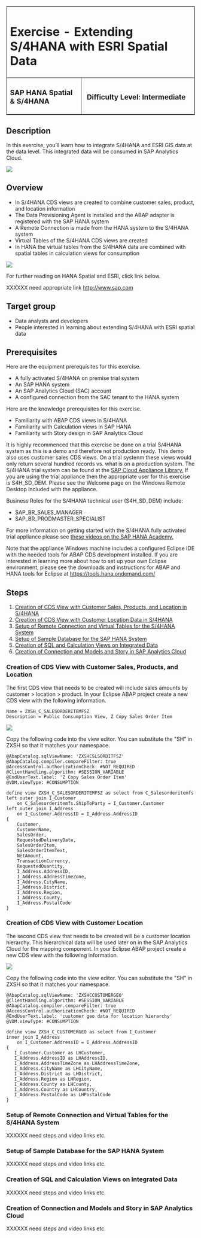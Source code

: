 <table width=100% border=>
<tr><td colspan=2><h1>Exercise - Extending S/4HANA with ESRI Spatial Data</h1></td></tr>
<tr><td width=40%><h3>SAP HANA Spatial & S/4HANA</h3></td><td width=60%><h3>&nbsp;Difficulty Level: Intermediate</h3></td></tr>
</table>

## Description
In this exercise, you’ll learn how to integrate S/4HANA and ESRI GIS data at the data level. This integrated data will be consumed in SAP Analytics Cloud.

<img src="images/s4HpEsriDemoSAC01.jpg">


## Overview

* In S/4HANA CDS views are created to combine customer sales, product, and location information
* The Data Provisioning Agent is installed and the ABAP adapter is registered with the SAP HANA system
* A Remote Connection is made from the HANA system to the S/4HANA system
* Virtual Tables of the S/4HANA CDS views are created
* In HANA the virtual tables from the S/4HANA data are combined with spatial tables in calculation views for consumption

<img src="images/s4HpEsriDemoArch02.jpg">  


For further reading on HANA Spatial and ESRI, click link below.

XXXXXX need appropriate link <http://www.sap.com>


## Target group

* Data analysts and developers
* People interested in learning about extending S/4HANA with ESRI spatial data  


## Prerequisites
  
Here are the equipment prerequisites for this exercise.

* A fully activated S/4HANA on premise trial system
* An SAP HANA system 
* An SAP Analytics Cloud (SAC) account
* A configured connection from the SAC tenant to the HANA system

Here are the knowledge prerequisites for this exercise.

* Familiarity with ABAP CDS views in S/4HANA
* Familiarity with Calculation views in SAP HANA
* Familiarity with Story design in SAP Analytics Cloud

It is highly recommenced that this exercise be done on a trial S/4HANA system as this is a demo and therefore not production ready. This demo also uses customer sales CDS views. On a trial systenm these views would only return several hundred records vs. what is on a production system. The S/4HANA trial system can be found at the [SAP Cloud Appliance Library.](https://cal.sap.com/console/tenant_5XPSH094G71U#/solutions/4dd49282-86ec-4e78-8b40-ef0c237012fa) If you are using the trial appliance then the appropriate user for this exercise is S4H_SD_DEM. Please see the Welcome page on the Windows Remote Desktop included with the appliance. 

Business Roles for the S/4HANA technical user (S4H_SD_DEM) include:
* SAP_BR_SALES_MANAGER
* SAP_BR_PRODMASTER_SPECIALIST

For more information on getting started with the S/4HANA fully activated trial appliance please see [these videos on the SAP HANA Academy.](https://www.youtube.com/playlist?list=PLkzo92owKnVwCbYmnsFkPQ8hCyzGmXO8_)

Note that the appliance Windows machine includes a configured Eclipse IDE with the needed tools for ABAP CDS development installed. If you are interested in learning more about how to set up your own Eclipse environment, please see the downloads and instructions for ABAP and HANA tools for Eclipse at https://tools.hana.ondemand.com/

## Steps

1. [Creation of CDS View with Customer Sales, Products, and Location in S/4HANA](#cdsview1)
1. [Creation of CDS View with Customer Location Data in S/4HANA](#cdsview2)
1. [Setup of Remote Connection and Virtual Tables for the S/4HANA System](#remotecon)
1. [Setup of Sample Database for the SAP HANA System](#remotecon)
1. [Creation of SQL and Calculation Views on Integrated Data](#remotecon)
1. [Creation of Connection and Models and Story in SAP Analytics Cloud](#remotecon)

### <a name="cdsview1"></a> Creation of CDS View with Customer Sales, Products, and Location

The first CDS view that needs to be created will include sales amounts by customer > location > product. In your Eclipse ABAP project create a new CDS view with the following information.

```
Name = ZXSH_C_SALESORDERITEMFSZ
Description = Public Consumption View, Z Copy Sales Order Item
```

<img src="images/s4HpEsriDemoPics01.jpg">

Copy the following code into the view editor. You can substitute the "SH" in ZXSH so that it matches your namespace.
	
```
@AbapCatalog.sqlViewName: 'ZXSHCSLSORDITFSZ'
@AbapCatalog.compiler.compareFilter: true
@AccessControl.authorizationCheck: #NOT_REQUIRED
@ClientHandling.algorithm: #SESSION_VARIABLE
@EndUserText.label: 'Z Copy Sales Order Item'
@VDM.viewType: #CONSUMPTION

define view ZXSH_C_SALESORDERITEMFSZ as select from C_Salesorderitemfs
left outer join I_Customer
    on C_Salesorderitemfs.ShipToParty = I_Customer.Customer
left outer join I_Address
    on I_Customer.AddressID = I_Address.AddressID
{
    Customer,
    CustomerName,
    SalesOrder,
    RequestedDeliveryDate,
    SalesOrderItem,
    SalesOrderItemText,
    NetAmount,
    TransactionCurrency,
    RequestedQuantity,
    I_Address.AddressID,
    I_Address.AddressTimeZone,
    I_Address.CityName,
    I_Address.District,
    I_Address.Region,
    I_Address.County,
    I_Address.PostalCode
}
```

### <a name="cdsview2"></a> Creation of CDS View with Customer Location

The second CDS view that needs to be created will be a customer location hierarchy. This hierarchical data will be used later on in the SAP Analytics Cloud for the mapping component. In your Eclipse ABAP project create a new CDS view with the following information.

<img src="images/s4HpEsriDemoPics02.jpg">

Copy the following code into the view editor. You can substitute the "SH" in ZXSH so that it matches your namespace.

```
@AbapCatalog.sqlViewName: 'ZXSHCCUSTOMERGEO'
@ClientHandling.algorithm: #SESSION_VARIABLE
@AbapCatalog.compiler.compareFilter: true
@AccessControl.authorizationCheck: #NOT_REQUIRED
@EndUserText.label: 'customer geo data for location hierarchy'
@VDM.viewType: #CONSUMPTION

define view ZXSH_C_CUSTOMERGEO as select from I_Customer 
inner join I_Address
    on I_Customer.AddressID = I_Address.AddressID
{
   I_Customer.Customer as LHCustomer,
   I_Address.AddressID as LHAddressID, 
   I_Address.AddressTimeZone as LHAddressTimeZone, 
   I_Address.CityName as LHCityName,
   I_Address.District as LHDistrict,
   I_Address.Region as LHRegion,
   I_Address.County as LHCounty,
   I_Address.Country as LHCountry,
   I_Address.PostalCode as LHPostalCode
}
```

### <a name="remotecon"></a> Setup of Remote Connection and Virtual Tables for the S/4HANA System

XXXXXX need steps and video links etc.


### <a name="remotecon"></a> Setup of Sample Database for the SAP HANA System

XXXXXX need steps and video links etc.	


### <a name="remotecon"></a> Creation of SQL and Calculation Views on Integrated Data

XXXXXX need steps and video links etc.		


### <a name="remotecon"></a> Creation of Connection and Models and Story in SAP Analytics Cloud

XXXXXX need steps and video links etc.		

